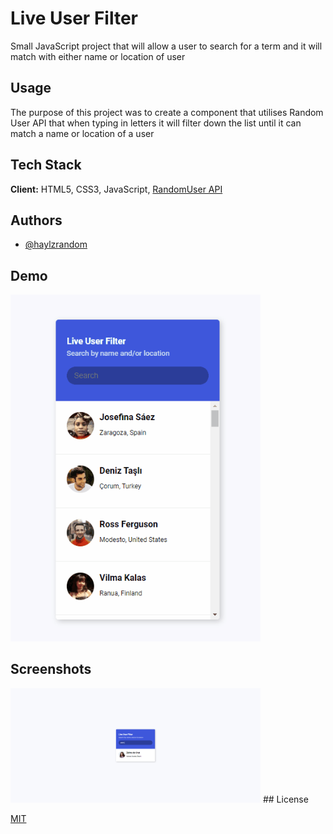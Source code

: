 # Live User Filter

Small JavaScript project that will allow a user to search for a term and it will
match with either name or location of user

## Usage

The purpose of this project was to create a component that utilises Random User
API that when typing in letters it will filter down the list until it can match
a name or location of a user

## Tech Stack

**Client:** HTML5, CSS3, JavaScript,
[RandomUser API]('https://randomuser.me/api')

## Authors

- [@haylzrandom](https://www.github.com/haylzrandom)

## Demo

<img src="../../assets/gifs/live-user-filter.gif" alt="Live User Filter Gif" width="400"  />

## Screenshots

<img src="../../assets/screenshots/Live-User-Filter.png" alt="Live User Filter Screenshot" width="400" />
## License

[MIT](https://choosealicense.com/licenses/mit/)
